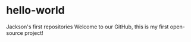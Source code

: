 # hello-world
Jackson's first repositories
Welcome to our GitHub, this is my first open-source project!
